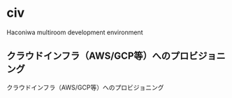 # civ

Haconiwa multiroom development environment

## クラウドインフラ（AWS/GCP等）へのプロビジョニング
クラウドインフラ（AWS/GCP等）へのプロビジョニング
